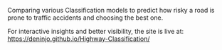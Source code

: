 Comparing various Classification models to predict how risky a road is prone to traffic accidents and choosing the best one.

For interactive insights and better visibility, the site is live at: https://deninjo.github.io/Highway-Classification/
